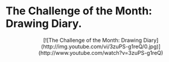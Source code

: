 # The Challenge of the Month: Drawing Diary.    

<p align="center">
[![The Challenge of the Month: Drawing Diary](http://img.youtube.com/vi/3zuPS-g1reQ/0.jpg)](http://www.youtube.com/watch?v=3zuPS-g1reQ)
</p>
